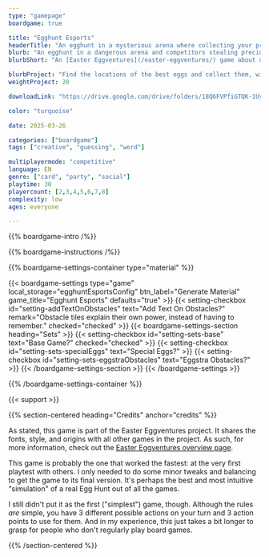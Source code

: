 ```yaml
---
type: "gamepage"
boardgame: true

title: "Egghunt Esports"
headerTitle: "An egghunt in a mysterious arena where collecting your prize is always dangerous."
blurb: "An egghunt in a dangerous arena and competitors stealing precious information about the highest-scoring prizes."
blurbShort: "An [Easter Eggventures](/easter-eggventures/) game about discovering the locations of the best eggs, without ever entering the arena or giving this info away to your competitors."

blurbProject: "Find the locations of the best eggs and collect them, without ever entering the arena or giving that information to your opponents."
weightProject: 20

downloadLink: "https://drive.google.com/drive/folders/18Q6FVPfiGTQK-1UypURV_uMo0-ppZrwV"

color: "turquoise"

date: 2025-03-26

categories: ["boardgame"]
tags: ["creative", "guessing", "word"]

multiplayermode: "competitive"
language: EN
genre: ["card", "party", "social"]
playtime: 30
playercount: [2,3,4,5,6,7,8]
complexity: low
ages: everyone

---
```


{{% boardgame-intro /%}}

{{% boardgame-instructions /%}}

{{% boardgame-settings-container type="material" %}}

{{< boardgame-settings type="game" local_storage="egghuntEsportsConfig" btn_label="Generate Material" game_title="Egghunt Esports" defaults="true" >}}
  {{< setting-checkbox id="setting-addTextOnObstacles" text="Add Text On Obstacles?" remark="Obstacle tiles explain their own power, instead of having to remember." checked="checked" >}}
  {{< boardgame-settings-section heading="Sets" >}}
    {{< setting-checkbox id="setting-sets-base" text="Base Game?" checked="checked" >}}
    {{< setting-checkbox id="setting-sets-specialEggs" text="Special Eggs?" >}}
    {{< setting-checkbox id="setting-sets-eggstraObstacles" text="Eggstra Obstacles?" >}}
  {{< /boardgame-settings-section >}}
{{< /boardgame-settings >}}

{{% /boardgame-settings-container %}}

{{< support >}}

{{% section-centered heading="Credits" anchor="credits" %}}

As stated, this game is part of the Easter Eggventures project. It shares the fonts, style, and origins with all other games in the project. As such, for more information, check out the [Easter Eggventures overview page](/easter-eggventures/).

This game is probably the one that worked the fastest: at the very first playtest with others. I only needed to do some minor tweaks and balancing to get the game to its final version. It's perhaps the best and most intuitive "simulation" of a real Egg Hunt out of all the games.

I still didn't put it as the first ("simplest") game, though. Although the rules _are_ simple, you have 3 different possible actions on your turn and 3 action points to use for them. And in my experience, this just takes a bit longer to grasp for people who don't regularly play board games.

{{% /section-centered %}}